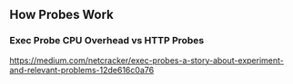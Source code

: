 ## How Probes Work
### Exec Probe CPU Overhead vs HTTP Probes
https://medium.com/netcracker/exec-probes-a-story-about-experiment-and-relevant-problems-12de616c0a76
